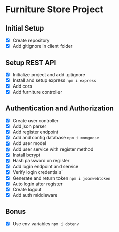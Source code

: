 # Furniture Store Project

## Initial Setup
 - [x] Create repository
 - [x] Add gitignore in client folder

 ## Setup REST API
 - [x] Initialize project and add .gitignore
 - [x] Install and setup express `npm i express`
 - [x] Add cors
 - [x] Add furniture controller

 ## Authentication and Authorization
 - [x] Create user controller
 - [x] Add json parser
 - [x] Add register endpoint
 - [x] Add and config database `npm i mongoose`
 - [x] Add user model
 - [x] Add user service with register method
 - [x] Install bcrypt
 - [x] Hash password on register
 - [x] Add login endpoint and service
 - [x] Verify login credentials`
 - [x] Generate and return token `npm i jsonwebtoken`
 - [x] Auto login after register
 - [x] Create logout
 - [x] Add auth middleware

 ## Bonus
 - [x] Use env variables `npm i dotenv`